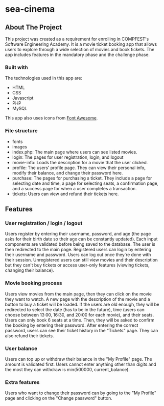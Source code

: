 # sea-cinema

## About The Project
This project was created as a requirement for enrolling in COMPFEST's Software Engineering Academy. It is a movie ticket booking app that allows users to explore through a wide selection of movies and book tickets. The app includes features in the mandatory phase and the challenge phase.

### Built with
The technologies used in this app are:
- HTML
- CSS
- Javascript
- PHP 
- MySQL 

This app also uses icons from [Font Awesome](https://fontawesome.com).


### File structure
- fonts
- images
- index.php: The main page where users can see listed movies.
- login: The pages for user registration, login, and logout
- movie-info: Loads the description for a movie that the user clicked.
- profile: The users' profile page. They can view their personal info, modify their balance, and change their password here.
- purchase: The pages for purchasing a ticket. They include a page for selecting date and time, a page for selecting seats, a confirmation page, and a success page for when a user completes a transaction.
- tickets: Users can view and refund their tickets here.

## Features

### User registration / login / logout
Users register by entering their username, password, and age (the page asks for their birth date so their age can be constantly updated). Each input components are validated before being saved to the database. The user is then redirected to the main page. Registered users can login by entering their username and password. Users can log out once they're done with their session. Unregistered users can still view movies and their description but they can't buy tickets or access user-only features (viewing tickets, changing their balance).

### Movie booking process
Users view movies from the main page, then they can click on the movie they want to watch. A new page with the description of the movie and a button to buy a ticket will be loaded. If the users are old enough, they will be redirected to select the date (has to be in the future), time (users can choose between 13:00, 16:30, and 20:00 for each movie), and their seats. Users can only book 6 seats at a time.
Then, they will be asked to confirm the booking by entering their password. After entering the correct password, users can see their ticket history in the "Tickets" page. They can also refund their tickets.

### User balance
Users can top up or withdraw their balance in the "My Profile" page. The amount is validated first. Users cannot enter anything other than digits and the most they can withdraw is min(500000, current_balance).

### Extra features
Users who want to change their password can by going to the "My Profile" page and clicking on the "Change password" button.
